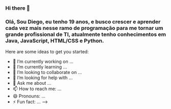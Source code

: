 ### Hi there 👋

### Olá, Sou Diego, eu tenho 19 anos, e busco crescer e aprender cada vez mais nesse ramo de programação para me tornar um grande profissional de TI, atualmente tenho conhecimentos em Java, JavaScript, HTML/CSS  e Python.

Here are some ideas to get you started:

- 🔭 I’m currently working on ...
- 🌱 I’m currently learning ...
- 👯 I’m looking to collaborate on ...
- 🤔 I’m looking for help with ...
- 💬 Ask me about ...
- 📫 How to reach me: ...
- 😄 Pronouns: ...
- ⚡ Fun fact: ...
-->
